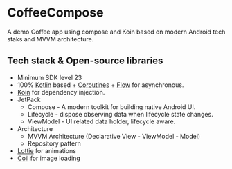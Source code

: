 # CoffeeCompose
A demo Coffee app using compose and Koin based on modern Android tech staks and MVVM architecture. 

## Tech stack & Open-source libraries
- Minimum SDK level 23
- 100% [Kotlin](https://kotlinlang.org/) based + [Coroutines](https://github.com/Kotlin/kotlinx.coroutines) + [Flow](https://kotlin.github.io/kotlinx.coroutines/kotlinx-coroutines-core/kotlinx.coroutines.flow/) for asynchronous.
- [Koin](https://insert-koin.io/docs/reference/koin-android/compose/) for dependency injection.
- JetPack
  - Compose - A modern toolkit for building native Android UI.
  - Lifecycle - dispose observing data when lifecycle state changes.
  - ViewModel - UI related data holder, lifecycle aware.
- Architecture
  - MVVM Architecture (Declarative View - ViewModel - Model)
  - Repository pattern
- [Lottie](https://github.com/airbnb/lottie/blob/master/android-compose.md) for animations
- [Coil](https://coil-kt.github.io/coil/compose/) for image loading
